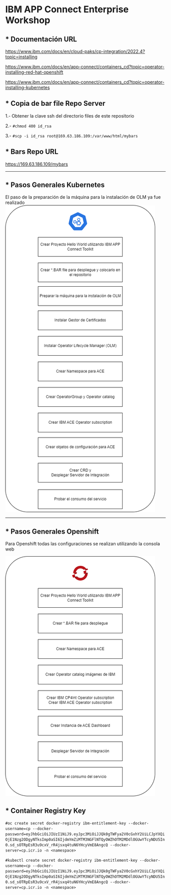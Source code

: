 # IBM APP Connect Enterprise Workshop

## * Documentación URL

https://www.ibm.com/docs/en/cloud-paks/cp-integration/2022.4?topic=installing

https://www.ibm.com/docs/en/app-connect/containers_cd?topic=operator-installing-red-hat-openshift

https://www.ibm.com/docs/en/app-connect/containers_cd?topic=operator-installing-kubernetes

## * Copia de bar file Repo Server

1.- Obtener la clave ssh del directorio files de este repositorio

2.- `#chmod 400 id_rsa`

3.- `#scp -i id_rsa root@169.63.186.109:/var/www/html/mybars`

## * Bars Repo URL

https://169.63.186.109/mybars

***

## * Pasos Generales Kubernetes
El paso de la preparación de la máquina para la instalación de OLM ya fue realizado
![ws1](https://github.com/fxnaranjo/k8srhocp/raw/main/images/pasosWorkshop1.png "ws1")


***

## * Pasos Generales Openshift
Para Openshift todas las configuraciones se realizan utilizando la consola web

![ws1](https://github.com/fxnaranjo/k8srhocp/raw/main/images/pasosWorkshop2.png "ws1")


## * Container Registry Key
`#oc create secret docker-registry ibm-entitlement-key --docker-username=cp --docker-password=eyJhbGciOiJIUzI1NiJ9.eyJpc3MiOiJJQk0gTWFya2V0cGxhY2UiLCJpYXQiOjE1Nzg2ODgyNTksImp0aSI6IjdmYmZiMTM3NGFlNTQyOWZhOTM2MDdlOGUwYTcyNDU5In0.sd_sOTRpEsR3u9cxV_rR4jsxq4tuN6YHcyVmE8AngcQ --docker-server=cp.icr.io -n <namespace>`

`#kubectl create secret docker-registry ibm-entitlement-key --docker-username=cp --docker-password=eyJhbGciOiJIUzI1NiJ9.eyJpc3MiOiJJQk0gTWFya2V0cGxhY2UiLCJpYXQiOjE1Nzg2ODgyNTksImp0aSI6IjdmYmZiMTM3NGFlNTQyOWZhOTM2MDdlOGUwYTcyNDU5In0.sd_sOTRpEsR3u9cxV_rR4jsxq4tuN6YHcyVmE8AngcQ --docker-server=cp.icr.io -n <namespace>`


